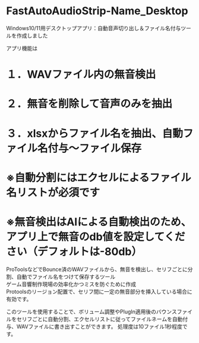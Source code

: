 # FastAutoAudioStrip-Name_Desktop
 
Windows10/11用デスクトップアプリ：自動音声切り出し＆ファイル名付与ツールを作成しました

アプリ機能は
# １．WAVファイル内の無音検出  
# ２．無音を削除して音声のみを抽出  
# ３．xlsxからファイル名を抽出、自動ファイル名付与～ファイル保存

# ※自動分割にはエクセルによるファイル名リストが必須です
# ※無音検出はAIによる自動検出のため、アプリ上で無音のdb値を設定してください（デフォルトは-80db）

ProToolsなどでBounce済のWAVファイルから、無音を検出し、セリフごとに分割、自動でファイル名をつけて保存するツール  
ゲーム音響制作現場の効率化かつミスを防ぐために作成  
Protoolsのリージョン配置で、セリフ間に一定の無音部分を挿入している場合に有効です。

このツールを使用することで、ボリューム調整やPlugIn適用後のバウンスファイルをセリフごとに自動分割、エクセルリストに従ってファイルネームを自動付与、WAVファイルに書き出すことができます。
処理度は10ファイル1秒程度です。
